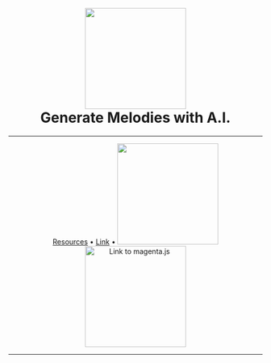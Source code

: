 <h1 align="center">
  <br>
  <a href="#"><img src="./" alt="" width="200"></a>
  <br>
Generate Melodies with A.I.
  <br>
</h1>

___

<p align="center">
  <a href="./html/resources.html">Resources</a> •
  <a href="#" target="_blank">Link</a> •
  <a href="https://www.vexflow.com/" target="_blank"><img src="./vexflow.PNG" alt="" width="200"></a></a>
  <a href="#">  <a href="https://github.com/magenta/magenta-js/tree/master/music"><img src="https://magenta.tensorflow.org/assets/magenta-logo.png" alt="Link to magenta.js" width="200"></a></a>
</p>

___